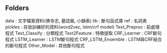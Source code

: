 ## Folders
data              : 文字檔案資料(佛寺志, 墓誌銘, 小韻表)
lib               : 斷句函式庫
ref               : 名詞表
pickles           : 存放訓練好的資料(word2vec, lstm/crf model)
Text_Preproc      : 前處理程式
Text_Classify     : 分類程式
Text2Feature      : 特徵提取
CRF_Learner       : CRF斷句程式
LSTM_Learner      : LSTM斷句程式
CRF_LSTM_Ensemble : LSTM與CRF結合的斷句程式
Other_Model       : 其他斷句程式
